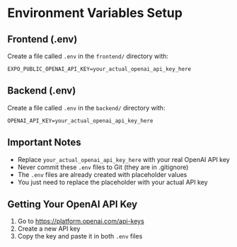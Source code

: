 # Environment Variables Setup

## Frontend (.env)
Create a file called `.env` in the `frontend/` directory with:
```
EXPO_PUBLIC_OPENAI_API_KEY=your_actual_openai_api_key_here
```

## Backend (.env)
Create a file called `.env` in the `backend/` directory with:
```
OPENAI_API_KEY=your_actual_openai_api_key_here
```

## Important Notes
- Replace `your_actual_openai_api_key_here` with your real OpenAI API key
- Never commit these `.env` files to Git (they are in .gitignore)
- The `.env` files are already created with placeholder values
- You just need to replace the placeholder with your actual API key

## Getting Your OpenAI API Key
1. Go to https://platform.openai.com/api-keys
2. Create a new API key
3. Copy the key and paste it in both `.env` files
